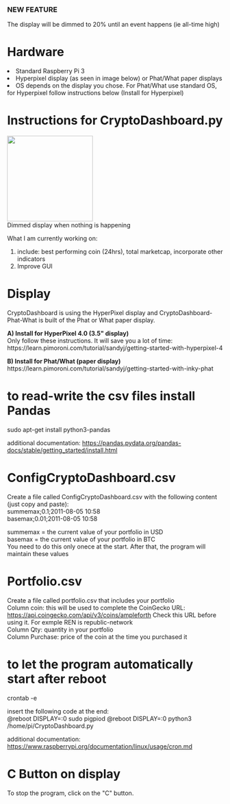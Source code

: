 <h3>NEW FEATURE</h3>
The display will be dimmed to 20% until an event happens (ie all-time high)

<h1>Hardware</h1>
<li>Standard Raspberry Pi 3
<li>Hyperpixel display (as seen in image below) or Phat/What paper displays
<li>OS depends on the display you chose. For Phat/What use standard OS, for Hyperpixel follow instructions below (Install for Hyperpixel)

<h1>Instructions for CryptoDashboard.py</h1>

<img src="https://i.ibb.co/s22NsyW/IMG-20200817-094113.jpg" alt="" border="0"></a><br>
<img src="https://i.ibb.co/0YZDJhP/IMG-20200817-0941132.jpg" width=200 alt="" border="0"></a><br>Dimmed display when nothing is happening

What I am currently working on:
1. include: best performing coin (24hrs), total marketcap, incorporate other indicators
2. Improve GUI

# Display
CryptoDashboard is using the HyperPixel display and CryptoDashboard-Phat-What is built of the Phat or What paper display.<br>

<p><b>A) Install for HyperPixel 4.0 (3.5" display)</b><br>
    Only follow these instructions. It will save you a lot of time:<br>
    https://learn.pimoroni.com/tutorial/sandyj/getting-started-with-hyperpixel-4</p>

<p><b>B) Install for Phat/What (paper display)</b><br>
    https://learn.pimoroni.com/tutorial/sandyj/getting-started-with-inky-phat</p>


# to read-write the csv files install Pandas
sudo apt-get install python3-pandas

additional documentation: https://pandas.pydata.org/pandas-docs/stable/getting_started/install.html

# ConfigCryptoDashboard.csv
Create a file called ConfigCryptoDashboard.csv with the following content (just copy and paste):<br>
summemax;0.1;2011-08-05 10:58<br>
basemax;0.01;2011-08-05 10:58<br>

summemax = the current value of your portfolio in USD<br>
basemax = the current value of your portfolio in BTC<br>
You need to do this only onece at the start. After that, the program will maintain these values

# Portfolio.csv
Create a file called portfolio.csv that includes your portfolio<br>
Column coin: this will be used to complete the CoinGecko URL: https://api.coingecko.com/api/v3/coins/ampleforth Check this URL before using it. For exmple REN is republic-network<br>
Column Qty: quantity in your portfolio<br>
Column Purchase: price of the coin at the time you purchased it<br>

# to let the program automatically start after reboot
crontab -e

insert the following code at the end:<br>
@reboot DISPLAY=:0 sudo pigpiod
@reboot DISPLAY=:0 python3 /home/pi/CryptoDashboard.py

additional documentation: https://www.raspberrypi.org/documentation/linux/usage/cron.md

# C Button on display
To stop the program, click on the "C" button. 

